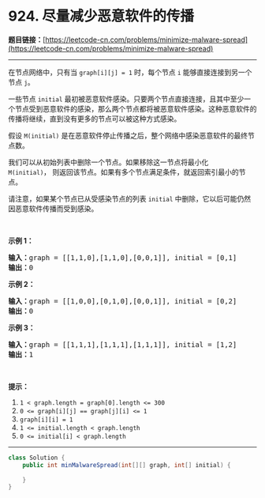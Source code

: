 # 924. 尽量减少恶意软件的传播

**题目链接：**[https://leetcode-cn.com/problems/minimize-malware-spread](https://leetcode-cn.com/problems/minimize-malware-spread)

---

<div class="content__1Y2H">
 <div class="notranslate">
  <p>在节点网络中，只有当 <code>graph[i][j] = 1</code>&nbsp;时，每个节点&nbsp;<code>i</code>&nbsp;能够直接连接到另一个节点 <code>j</code>。</p> 
  <p>一些节点&nbsp;<code>initial</code>&nbsp;最初被恶意软件感染。只要两个节点直接连接，且其中至少一个节点受到恶意软件的感染，那么两个节点都将被恶意软件感染。这种恶意软件的传播将继续，直到没有更多的节点可以被这种方式感染。</p> 
  <p>假设 <code>M(initial)</code> 是在恶意软件停止传播之后，整个网络中感染恶意软件的最终节点数。</p> 
  <p>我们可以从初始列表中删除一个节点。如果移除这一节点将最小化 <code>M(initial)</code>，&nbsp;则返回该节点。如果有多个节点满足条件，就返回索引最小的节点。</p> 
  <p>请注意，如果某个节点已从受感染节点的列表 <code>initial</code> 中删除，它以后可能仍然因恶意软件传播而受到感染。</p> 
  <p>&nbsp;</p> 
  <ol> 
  </ol> 
  <p><strong>示例 1：</strong></p> 
  <pre class="language-text"><strong>输入：</strong>graph = [[1,1,0],[1,1,0],[0,0,1]], initial = [0,1]
<strong>输出：</strong>0
</pre> 
  <p><strong>示例 2：</strong></p> 
  <pre class="language-text"><strong>输入：</strong>graph = [[1,0,0],[0,1,0],[0,0,1]], initial = [0,2]
<strong>输出：</strong>0
</pre> 
  <p><strong>示例 3：</strong></p> 
  <pre class="language-text"><strong>输入：</strong>graph = [[1,1,1],[1,1,1],[1,1,1]], initial = [1,2]
<strong>输出：</strong>1
</pre> 
  <p>&nbsp;</p> 
  <p><strong>提示：</strong></p> 
  <ol> 
   <li><code>1 &lt; graph.length = graph[0].length &lt;= 300</code></li> 
   <li><code>0 &lt;= graph[i][j] == graph[j][i] &lt;= 1</code></li> 
   <li><code>graph[i][i] = 1</code></li> 
   <li><code>1 &lt;= initial.length &lt; graph.length</code></li> 
   <li><code>0 &lt;= initial[i] &lt; graph.length</code></li> 
  </ol> 
 </div>
</div>

---

```java
class Solution {
    public int minMalwareSpread(int[][] graph, int[] initial) {
        
    }
}
```